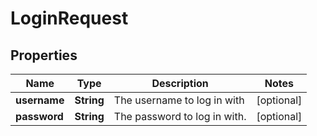 
# LoginRequest

## Properties
Name | Type | Description | Notes
------------ | ------------- | ------------- | -------------
**username** | **String** | The username to log in with |  [optional]
**password** | **String** | The password to log in with. |  [optional]



